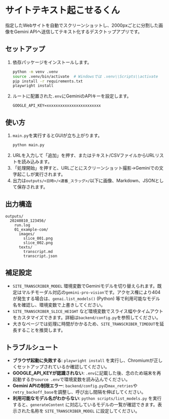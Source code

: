 # サイトテキスト起こせるくん

指定したWebサイトを自動でスクリーンショットし、2000pxごとに分割した画像をGemini APIへ送信してテキスト化するデスクトップアプリです。

## セットアップ
1. 依存パッケージをインストールします。
   ```bash
   python -m venv .venv
   source .venv/bin/activate  # Windowsでは .venv\\Scripts\\activate
   pip install -r requirements.txt
   playwright install
   ```
2. ルートに配置された`.env`にGeminiのAPIキーを設定します。
   ```env
   GOOGLE_API_KEY=xxxxxxxxxxxxxxxxxxxxxxxx
   ```

## 使い方
1. `main.py`を実行するとGUIが立ち上がります。
   ```bash
   python main.py
   ```
2. URLを入力して「追加」を押す、またはテキスト/CSVファイルからURLリストを読み込みます。
3. 「処理開始」を押すと、URLごとにスクリーンショット撮影→Geminiでの文字起こしが実行されます。
4. 出力は`outputs/<日時>/<連番_スラッグ>/`以下に画像、Markdown、JSONとして保存されます。

## 出力構造
```
outputs/
  20240810_123456/
    run.log
    01_example-com/
      images/
        slice_001.png
        slice_002.png
      texts/
        transcript.md
        transcript.json
```

## 補足設定
- `SITE_TRANSCRIBER_MODEL` 環境変数でGeminiモデルを切り替えられます。既定はマルチモーダル対応の`gemini-pro-vision`です。アクセス権により404が発生する場合は、`genai.list_models()` (Python) 等で利用可能なモデル名を確認し、環境変数で上書きしてください。
- `SITE_TRANSCRIBER_SLICE_HEIGHT` など環境変数でスライス幅やタイムアウトをカスタマイズできます。詳細は`backend/config.py`を参照してください。
- 大きなページでは処理に時間がかかるため、`SITE_TRANSCRIBER_TIMEOUT`を延長することを推奨します。

## トラブルシュート
- **ブラウザ起動に失敗する**: `playwright install` を実行し、Chromiumが正しくセットアップされているか確認してください。
- **GOOGLE_API_KEYが認識されない**: `.env`に記載した後、念のため端末を再起動するか`source .env`で環境変数を読み込んでください。
- **Gemini APIの制限エラー**: `backend/config.py`の`max_retries`や`retry_backoff_base`を調整し、呼び出し間隔を伸ばしてください。
- **利用可能なモデル名がわからない**: `python scripts/list_models.py` を実行すると、`generateContent` に対応しているモデルの一覧が確認できます。表示された名称を `SITE_TRANSCRIBER_MODEL` に設定してください。
